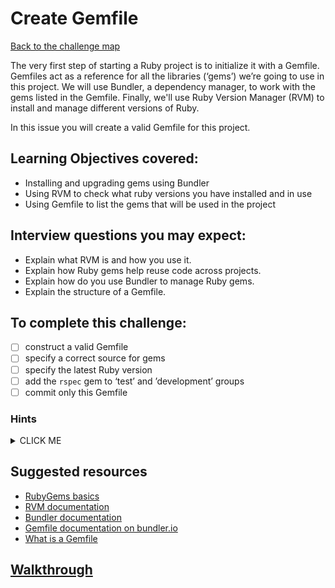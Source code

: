 # Create Gemfile

[Back to the challenge map](README.md)

The very first step of starting a Ruby project is to initialize it with a Gemfile. Gemfiles act as a reference for all the libraries (‘gems’) we’re going to use in this project. We will use Bundler, a dependency manager, to work with the gems listed in the Gemfile. Finally, we'll use Ruby Version Manager (RVM) to install and manage different versions of Ruby.

In this issue you will create a valid Gemfile for this project.

## Learning Objectives covered:
- Installing and upgrading gems using Bundler
- Using RVM to check what ruby versions you have installed and in use
- Using Gemfile to list the gems that will be used in the project

## Interview questions you may expect:
- Explain what RVM is and how you use it.
- Explain how Ruby gems help reuse code across projects.
- Explain how do you use Bundler to manage Ruby gems.
- Explain the structure of a Gemfile.

## To complete this challenge:
- [ ] construct a valid Gemfile
- [ ] specify a correct source for gems
- [ ] specify the latest Ruby version
- [ ] add the `rspec` gem to ‘test’ and ’development’ groups
- [ ] commit only this Gemfile

### Hints
<details><summary>CLICK ME</summary>
  <ul>
    <li>We use a Gemfile to manage the various gems our Ruby projects depend upon.  We can set one up from the terminal - check the linked documents below for information on how to do so</li>
    <li>Once we have a Gemfile, we can use it to specify various requirements of our project.  Take a look at the final link below for more.  The most important thing for us to do right now is to list the gems we expect to use.  As far as we know at this point, the only gem we'll be depending on is RSpec.  We'll want to add RSpec, using the Gemfile's group block syntax to specify the environments where we want RSpec to be available.</li>
    <li>Once the contents of our Gem file is complete, we can run `bundle` from the terminal. We can verify that this has been successful by checking that we now have a file called `Gemfile.lock` within out project.</li>
  </ul>
</details>

## Suggested resources
- [RubyGems basics](http://guides.rubygems.org/rubygems-basics)
- [RVM documentation](http://www.rvm.io)
- [Bundler documentation](http://www.bundler.io)
- [Gemfile documentation on bundler.io](http://bundler.io/gemfile.html)
- [What is a Gemfile](http://tosbourn.com/what-is-the-gemfile/)

## [Walkthrough](walkthroughs/01_create_gemfile.md)
